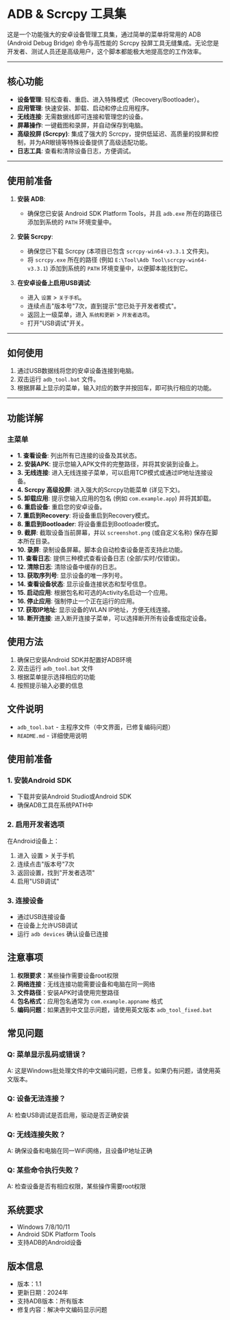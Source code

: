 # ADB & Scrcpy 工具集

这是一个功能强大的安卓设备管理工具集，通过简单的菜单将常用的 ADB (Android Debug Bridge) 命令与高性能的 Scrcpy 投屏工具无缝集成。无论您是开发者、测试人员还是高级用户，这个脚本都能极大地提高您的工作效率。

---

## 核心功能

*   **设备管理**: 轻松查看、重启、进入特殊模式（Recovery/Bootloader）。
*   **应用管理**: 快速安装、卸载、启动和停止应用程序。
*   **无线连接**: 无需数据线即可连接和管理您的设备。
*   **屏幕操作**: 一键截图和录屏，并自动保存到电脑。
*   **高级投屏 (Scrcpy)**: 集成了强大的 Scrcpy，提供低延迟、高质量的投屏和控制，并为AR眼镜等特殊设备提供了高级适配功能。
*   **日志工具**: 查看和清除设备日志，方便调试。

---

## 使用前准备

1.  **安装 ADB**:
    *   确保您已安装 Android SDK Platform Tools，并且 `adb.exe` 所在的路径已添加到系统的 `PATH` 环境变量中。

2.  **安装 Scrcpy**:
    *   确保您已下载 Scrcpy (本项目已包含 `scrcpy-win64-v3.3.1` 文件夹)。
    *   将 `scrcpy.exe` 所在的路径 (例如 `E:\Tool\Adb Tool\scrcpy-win64-v3.3.1`) 添加到系统的 `PATH` 环境变量中，以便脚本能找到它。

3.  **在安卓设备上启用USB调试**:
    *   进入 `设置` > `关于手机`。
    *   连续点击"版本号"7次，直到提示"您已处于开发者模式"。
    *   返回上一级菜单，进入 `系统和更新` > `开发者选项`。
    *   打开"USB调试"开关。

---

## 如何使用

1.  通过USB数据线将您的安卓设备连接到电脑。
2.  双击运行 `adb_tool.bat` 文件。
3.  根据屏幕上显示的菜单，输入对应的数字并按回车，即可执行相应的功能。

---

## 功能详解

### 主菜单

*   **1. 查看设备**: 列出所有已连接的设备及其状态。
*   **2. 安装APK**: 提示您输入APK文件的完整路径，并将其安装到设备上。
*   **3. 无线连接**: 进入无线连接子菜单，可以启用TCP模式或通过IP地址连接设备。
*   **4. Scrcpy 高级投屏**: 进入强大的Scrcpy功能菜单 (详见下文)。
*   **5. 卸载应用**: 提示您输入应用的包名 (例如 `com.example.app`) 并将其卸载。
*   **6. 重启设备**: 重启您的安卓设备。
*   **7. 重启到Recovery**: 将设备重启到Recovery模式。
*   **8. 重启到Bootloader**: 将设备重启到Bootloader模式。
*   **9. 截屏**: 截取设备当前屏幕，并以 `screenshot.png` (或自定义名称) 保存在脚本所在目录。
*   **10. 录屏**: 录制设备屏幕。脚本会自动检查设备是否支持此功能。
*   **11. 查看日志**: 提供三种模式查看设备日志 (全部/实时/仅错误)。
*   **12. 清除日志**: 清除设备中缓存的日志。
*   **13. 获取序列号**: 显示设备的唯一序列号。
*   **14. 查看设备状态**: 显示设备连接状态和型号信息。
*   **15. 启动应用**: 根据包名和可选的Activity名启动一个应用。
*   **16. 停止应用**: 强制停止一个正在运行的应用。
*   **17. 获取IP地址**: 显示设备的WLAN IP地址，方便无线连接。
*   **18. 断开连接**: 进入断开连接子菜单，可以选择断开所有设备或指定设备。

## 使用方法

1. 确保已安装Android SDK并配置好ADB环境
2. 双击运行 `adb_tool.bat` 文件
3. 根据菜单提示选择相应的功能
4. 按照提示输入必要的信息

## 文件说明

- `adb_tool.bat` - 主程序文件（中文界面，已修复编码问题）
- `README.md` - 详细使用说明

## 使用前准备

### 1. 安装Android SDK
- 下载并安装Android Studio或Android SDK
- 确保ADB工具在系统PATH中

### 2. 启用开发者选项
在Android设备上：
1. 进入 设置 > 关于手机
2. 连续点击"版本号"7次
3. 返回设置，找到"开发者选项"
4. 启用"USB调试"

### 3. 连接设备
- 通过USB连接设备
- 在设备上允许USB调试
- 运行 `adb devices` 确认设备已连接

## 注意事项

1. **权限要求**：某些操作需要设备root权限
2. **网络连接**：无线连接功能需要设备和电脑在同一网络
3. **文件路径**：安装APK时请使用完整路径
4. **包名格式**：应用包名通常为 `com.example.appname` 格式
5. **编码问题**：如果遇到中文显示问题，请使用英文版本 `adb_tool_fixed.bat`

## 常见问题

### Q: 菜单显示乱码或错误？
A: 这是Windows批处理文件的中文编码问题，已修复。如果仍有问题，请使用英文版本。

### Q: 设备无法连接？
A: 检查USB调试是否启用，驱动是否正确安装

### Q: 无线连接失败？
A: 确保设备和电脑在同一WiFi网络，且设备IP地址正确

### Q: 某些命令执行失败？
A: 检查设备是否有相应权限，某些操作需要root权限

## 系统要求

- Windows 7/8/10/11
- Android SDK Platform Tools
- 支持ADB的Android设备

## 版本信息

- 版本：1.1
- 更新日期：2024年
- 支持ADB版本：所有版本
- 修复内容：解决中文编码显示问题 
